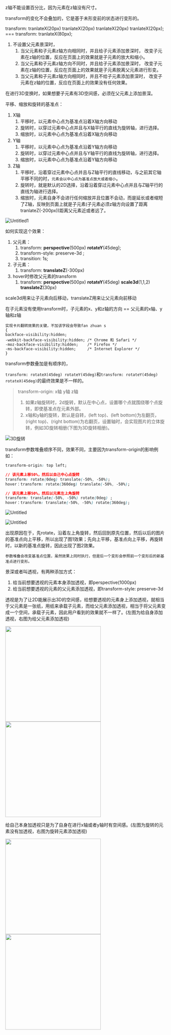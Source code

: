 

z轴不能设置百分比，因为元素在z轴没有尺寸。

transform的变化不会叠加的，它是基于未形变前的状态进行变形的。

transform: tranlateX(20px) tranlateX(20px) tranlateX(20px) tranlateX(20px); === transform: tranlateX(80px);



1. 不设置父元素景深时，
   1. 当父元素和子元素z轴方向相同时，并且给子元素添加景深时， 改变子元素在z轴的位置，反应在页面上的效果就是子元素的放大和缩小。
   2. 当父元素和子元素z轴方向不同时，并且给子元素添加景深时， 改变子元素在z轴的位置，反应在页面上的效果就是子元素脱离父元素进行形变。
   3. 当父元素和子元素z轴方向相同时，并且不给子元素添加景深时， 改变子元素在z轴的位置，反应在页面上的效果没有任何效果。

在进行3D变换时，如果想要子元素有3D空间感，必须在父元素上添加景深。



平移、缩放和旋转的基准点：

1. X轴
   1. 平移时，以元素中心点为基准点沿着X轴方向移动
   2. 旋转时，以穿过元素中心点并且与X轴平行的直线为旋转轴，进行选择。
   3. 缩放时，以元素中心点为基准点沿着X轴方向移动
2. Y轴
   1. 平移时，以元素中心点为基准点沿着Y轴方向移动
   2. 旋转时，以穿过元素中心点并且与Y轴平行的直线为旋转轴，进行选择。
   3. 缩放时，以元素中心点为基准点沿着Y轴方向移动
3. Z轴
   1. 平移时，沿着穿过元素中心点并且与Z轴平行的直线移动，与之前其它轴平移不同的时，`元素会以中心点为基准点放大或者缩小`。
   2. 旋转时，就是默认的2D选择，沿着沿着穿过元素中心点并且与Z轴平行的直线为轴进行选择。
   3. 缩放时，元素自身不会进行任何缩放并且位置不会动，而是延长或者缩短了Z轴，反映到页面上就是子元素(子元素必须z轴方向设置了距离tranlateZ(-200px))距离父元素近或者远了。

![Untitled1](media/003-transform/Untitled1.gif)

如何实现这个效果：

1. 父元素：
   1. transform: **perspective**(500px) **rotateY**(45deg);
   2. transform-style: preserve-3d ;
   3. transition: 1s;
2. 子元素：
   1. transform:  **translateZ**(-300px)
3. hover时修改父元素的transform
   1.  transform: **perspective**(500px) **rotateY**(45deg)  **scale3d**(1,1,2) **translateZ**(30px) 

scale3d用来让子元素向后移动，translateZ用来让父元素向前移动



在子元素没有使用transform时，子元素的x、y和z轴的方向 == 父元素的x轴、y轴和z轴



```
实现卡片翻转效果的关键，不加该字段会导致fan zhuan s
{
backface-visibility:hidden;
-webkit-backface-visibility:hidden;	/* Chrome 和 Safari */
-moz-backface-visibility:hidden; 	/* Firefox */
-ms-backface-visibility:hidden; 	/* Internet Explorer */
}
```



transform参数叠加是有顺序的，

`transform: rotateX(45deg) rotateY(45deg)`和`transform: rotateY(45deg) rotateX(45deg)`的最终效果是不一样的。



> transform-origin: x轴 y轴 z轴
>
> 1. 如果z轴旋转时，2d旋转，默认在中心点，设置哪个点就围绕哪个点旋转，即使基准点在元素外部。
> 2. x轴和y轴的旋转，默认是自转，(left top)、(left bottom)为左翻页，(right top)、(right bottom)为右翻页，设置轴时，会实现图片的立体旋转，例如3D旋转相册(下图为3D旋转相册)。

![3D旋转](media/003-transform/3D旋转.gif)



transform参数堆叠顺序不同，效果不同，主要因为transform-origin的影响例如：

```css
transform-origin: top left;

// 该元素上移50%，然后以自己中心点旋转
transform: rotate(0deg) translate(-50%, -50%);
hover：transform: rotate(360deg) translate(-50%, -50%);

// 该元素上移50%，然后以元素左上角旋转
transform: translate(-50%, -50%) rotate(0deg) ;
hover：transform: translate(-50%, -50%) rotate(360deg);
```

![Untitled](https://houdunren.gitee.io/note/assets/img/Untitled-3985940.def7cee2.gif)

![Untitled](https://houdunren.gitee.io/note/assets/img/Untitled-3986067.a78821d6.gif)

出现原因在于，先rotate，沿着左上角旋转，然后回到原先位置，然后以后的图片的基准点向上平移，所以出现了图1效果；先向上平移，基准点向上平移，再旋转时，以新的基准点旋转，因此出现了图2效果。

`参数堆叠会改变基准点位置，虽然效果上同时执行，但是后一个变形会参照前一个变形后的新基准点进行变形。`





景深或者叫透视，有两种添加方式：

1. 给当前想要透视的元素本身添加透视，即perspective(1000px)
2. 给当前想要透视的元素的父元素添加透视，即transform-style: preserve-3d

透视是为了让2D能展示出3D的空间感，给想要透视的元素身上添加透视，就相当于父元素是一张纸，用纸来承载子元素，而给父元素添加透视，相当于将父元素变成一个空间，承载子元素，因此用户看到的效果就不一样了。(左图为给自身添加透视，右图为给父元素添加透视)

<img src='media/003-transform/sonPerserve-1160109.gif' width=300><img src='media/003-transform/faterPerserve.gif' width=300>



给自己本身加透视只是为了自身在进行x轴或者y轴时有空间感。(左图为旋转的元素没有加透视，右图为旋转元素添加透视)

<img src='media/003-transform/perserveSelf01.gif' width=300><img src='media/003-transform/perserveSelf02.gif' width=300>